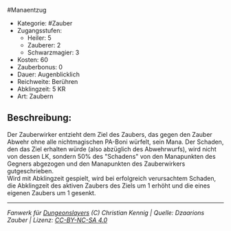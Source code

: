 #Manaentzug  
- Kategorie: #Zauber  
- Zugangsstufen:  
  - Heiler: 5  
  - Zauberer: 2  
  - Schwarzmagier: 3  
- Kosten: 60  
- Zauberbonus: 0  
- Dauer: Augenblicklich  
- Reichweite: Berühren  
- Abklingzeit: 5 KR  
- Art: Zaubern     

## Beschreibung:
Der Zauberwirker entzieht dem Ziel des Zaubers, das gegen den Zauber Abwehr ohne alle nichtmagischen PA-Boni würfelt, sein Mana. Der Schaden, den das Ziel erhalten würde (also abzüglich des Abwehrwurfs), wird nicht von dessen LK, sondern 50% des "Schadens" von den Manapunkten des Gegners abgezogen und den Manapunkten des Zauberwirkers gutgeschrieben.<br>Wird mit Abklingzeit gespielt, wird bei erfolgreich verursachtem Schaden, die Abklingzeit des aktiven Zaubers des Ziels um 1 erhöht und die eines eigenen Zaubers um 1 gesenkt.


___
*Fanwerk für [Dungeonslayers](https://www.dungeonslayers.net/) (C) Christian Kennig | Quelle: Dzaarions Zauber | Lizenz: [CC-BY-NC-SA 4.0](https://creativecommons.org/licenses/by-nc-sa/4.0/deed.de)*